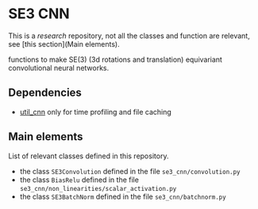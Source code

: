 # SE3 CNN

This is a *research* repository, not all the classes and function are relevant, see [this section](Main elements).

functions to make SE(3) (3d rotations and translation) equivariant convolutional neural networks.

## Dependencies

- [util_cnn](https://github.com/antigol/util_cnn) only for time profiling and file caching

## Main elements

List of relevant classes defined in this repository.

- the class `SE3Convolution` defined in the file `se3_cnn/convolution.py`
- the class `BiasRelu` defined in the file `se3_cnn/non_linearities/scalar_activation.py`
- the class `SE3BatchNorm` defined in the file `se3_cnn/batchnorm.py`
